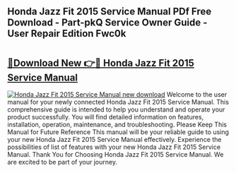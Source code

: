 ## Honda Jazz Fit 2015 Service Manual PDf Free Download - Part-pkQ Service Owner Guide - User Repair Edition Fwc0k

# <h2><a href="http://bc52522.oget.top/?id=Honda+Jazz+Fit+2015+Service+Manual">🔗Download New 👉🔴 Honda Jazz Fit 2015 Service Manual</a></h2>

[![Honda Jazz Fit 2015 Service Manual new download](https://i.imgur.com/5g1atiW.png)](http://bc52522.oget.top/?id=Honda+Jazz+Fit+2015+Service+Manual)
Welcome to the user manual for your newly connected Honda Jazz Fit 2015 Service Manual. This comprehensive guide is intended to help you understand and operate your product successfully. You will find detailed information on features, installation, operation, maintenance, and troubleshooting. Please Keep This Manual for Future Reference This manual will be your reliable guide to using your new Honda Jazz Fit 2015 Service Manual effectively. Experience the possibilities of list of features with your new Honda Jazz Fit 2015 Service Manual. Thank You for Choosing Honda Jazz Fit 2015 Service Manual. We are excited to be part of your journey.
